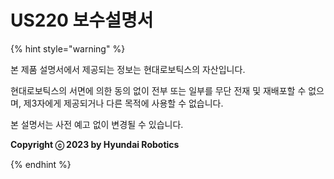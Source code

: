 ﻿# US220 보수설명서

{% hint style="warning" %}

본 제품 설명서에서 제공되는 정보는 현대로보틱스의 자산입니다.

현대로보틱스의 서면에 의한 동의 없이 전부 또는 일부를 무단 전재 및 재배포할 수 없으며,
제3자에게 제공되거나 다른 목적에 사용할 수 없습니다.

본 설명서는 사전 예고 없이 변경될 수 있습니다.



**Copyright ⓒ 2023 by Hyundai Robotics**

{% endhint %}
